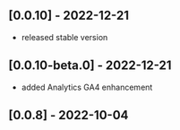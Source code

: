 ## [0.0.10] - 2022-12-21
- released stable version

## [0.0.10-beta.0] - 2022-12-21
- added Analytics GA4 enhancement

## [0.0.8] - 2022-10-04